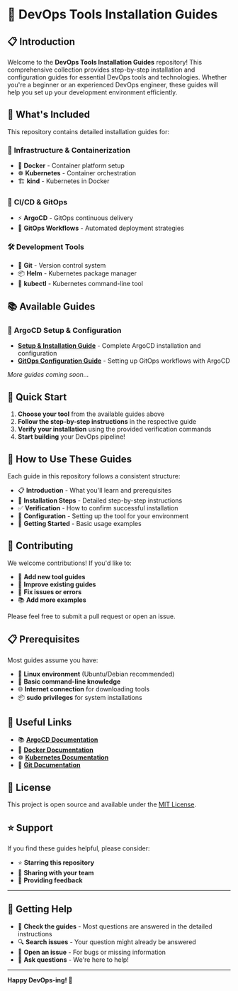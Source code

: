 # 🚀 DevOps Tools Installation Guides

## 📋 Introduction

Welcome to the **DevOps Tools Installation Guides** repository! This comprehensive collection provides step-by-step installation and configuration guides for essential DevOps tools and technologies. Whether you're a beginner or an experienced DevOps engineer, these guides will help you set up your development environment efficiently.

## 🎯 What's Included

This repository contains detailed installation guides for:

### 🔧 **Infrastructure & Containerization**
- 🐳 **Docker** - Container platform setup
- ☸️ **Kubernetes** - Container orchestration
- 🏗️ **kind** - Kubernetes in Docker

### 🚀 **CI/CD & GitOps**
- ⚡ **ArgoCD** - GitOps continuous delivery
- 🔄 **GitOps Workflows** - Automated deployment strategies

### 🛠️ **Development Tools**
- 🐙 **Git** - Version control system
- 📦 **Helm** - Kubernetes package manager
- 🔧 **kubectl** - Kubernetes command-line tool

## 📚 **Available Guides**

### 🔄 **ArgoCD Setup & Configuration**
- **[Setup & Installation Guide](argoCD/Setup%20%26%20Installation.md)** - Complete ArgoCD installation and configuration
- **[GitOps Configuration Guide](argoCD/GitOps.md)** - Setting up GitOps workflows with ArgoCD

*More guides coming soon...*

## 🚀 **Quick Start**

1. **Choose your tool** from the available guides above
2. **Follow the step-by-step instructions** in the respective guide
3. **Verify your installation** using the provided verification commands
4. **Start building** your DevOps pipeline!

## 📖 **How to Use These Guides**

Each guide in this repository follows a consistent structure:

- 📋 **Introduction** - What you'll learn and prerequisites
- 🔧 **Installation Steps** - Detailed step-by-step instructions
- ✅ **Verification** - How to confirm successful installation
- 🔧 **Configuration** - Setting up the tool for your environment
- 🚀 **Getting Started** - Basic usage examples

## 🤝 **Contributing**

We welcome contributions! If you'd like to:

- 📝 **Add new tool guides**
- 🔧 **Improve existing guides**
- 🐛 **Fix issues or errors**
- 📚 **Add more examples**

Please feel free to submit a pull request or open an issue.

## 📋 **Prerequisites**

Most guides assume you have:
- 🐧 **Linux environment** (Ubuntu/Debian recommended)
- 🔧 **Basic command-line knowledge**
- 🌐 **Internet connection** for downloading tools
- 📦 **sudo privileges** for system installations

## 🔗 **Useful Links**

- 📚 **[ArgoCD Documentation](https://argo-cd.readthedocs.io/)**
- 🐳 **[Docker Documentation](https://docs.docker.com/)**
- ☸️ **[Kubernetes Documentation](https://kubernetes.io/docs/)**
- 🐙 **[Git Documentation](https://git-scm.com/doc)**

## 📄 **License**

This project is open source and available under the [MIT License](LICENSE).

## ⭐ **Support**

If you find these guides helpful, please consider:
- ⭐ **Starring this repository**
- 🔗 **Sharing with your team**
- 📝 **Providing feedback**

---

## 🎯 **Getting Help**

- 📖 **Check the guides** - Most questions are answered in the detailed instructions
- 🔍 **Search issues** - Your question might already be answered
- 🐛 **Open an issue** - For bugs or missing information
- 💬 **Ask questions** - We're here to help!

---

**Happy DevOps-ing! 🚀**
